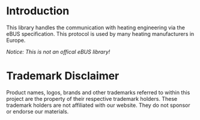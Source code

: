 # Introduction

This library handles the communication with heating engineering via the eBUS specification. This protocol is used by many heating manufacturers in Europe.

_Notice: This is not an offical eBUS library!_

# Trademark Disclaimer

Product names, logos, brands and other trademarks referred to within this project are the property of their respective trademark holders. These trademark holders are not affiliated with our website. They do not sponsor or endorse our materials.

